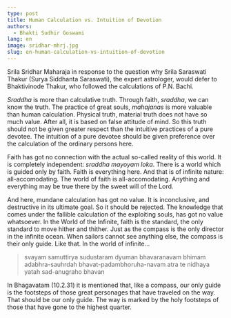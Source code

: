 ```yaml
---
type: post
title: Human Calculation vs. Intuition of Devotion
authors:
  - Bhakti Sudhir Goswami
lang: en
image: sridhar-mhrj.jpg
slug: en-human-calculation-vs-intuition-of-devotion
---
```


<anno>Srila Sridhar Maharaja in response to the question why Srila Saraswati Thakur (Surya Siddhanta Saraswati), the expert astrologer, would defer to Bhaktivinode Thakur, who followed the calculations of P.N. Bachi.</anno>

<i>Sraddha</i> is more than calculative truth. Through faith, <i>sraddha</i>, we can know the truth. The practice of great souls, <i>mahajanas</i> is more valuable than human calculation. Physical truth, material truth does not have so much value. After all, it is based on false attitude of mind. So this truth should not be given greater respect than the intuitive practices of a pure devotee. The intuition of a pure devotee should be given preference over the calculation of the ordinary persons here.

Faith has got no connection with the actual so-called reality of this world. It is completely independent: <i>sraddha mayoyam loka</i>. There is a world which is guided only by faith. Faith is everything here. And that is of infinite nature: all-accomodating. The world of faith is all-accomodating. Anything and everything may be true there by the sweet will of the Lord.

And here, mundane calculation has got no value. It is inconclusive, and destructive in its ultimate goal. So it should be rejected. The knowledge that comes under the fallible calculation of the exploiting souls, has got no value whatsoever. In the World of the Infinite, faith is the standard, the only standard to move hither and thither. Just as the compass is the only director in the infinite ocean. When sailors cannot see anything else, the compass is their only guide. Like that. In the world of infinite…

<blockquote>svayam samuttirya sudustaram dyuman
bhavaranavam bhimam adabhra-sauhrdah
bhavat-padambhoruha-navam atra te
nidhaya yatah sad-anugraho bhavan</blockquote>

In Bhagavatam (10.2.31) it is mentioned that, like a compass, our only guide is the footsteps of those great personages that have traveled on the way. That should be our only guide. The way is marked by the holy footsteps of those that have gone to the highest quarter.
